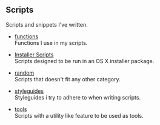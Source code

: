 ## Scripts

Scripts and snippets I've written.

* [functions](https://github.com/erikberglund/Scripts/tree/master/functions)  
 Functions I use in my scripts.

* [Installer Scripts](https://github.com/erikberglund/Scripts/tree/master/installer)  
 Scripts designed to be run in an OS X installer package.

* [random](https://github.com/erikberglund/Scripts/tree/master/random)  
 Scripts that doesn't fit any other category.

* [styleguides](https://github.com/erikberglund/Scripts/tree/master/styleguides)  
 Styleguides i try to adhere to when writing scripts.

* [tools](https://github.com/erikberglund/Scripts/tree/master/tools)  
 Scripts with a utility like feature to be used as tools.



